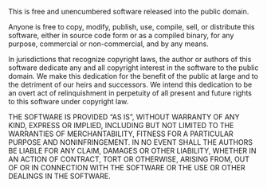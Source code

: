This is free and unencumbered software released into the public domain.

Anyone is free to copy, modify, publish, use, compile, sell, or distribute this software, either in source code form or as a compiled binary, for any purpose,
commercial or non-commercial, and by any means.

In jurisdictions that recognize copyright laws, the author or authors of this software dedicate any and all copyright interest in the software to the public domain.
We make this dedication for the benefit of the public at large and to the detriment of our heirs and successors. We intend this dedication to be an overt 
act of relinquishment in perpetuity of all present and future rights to this software under copyright law.

THE SOFTWARE IS PROVIDED “AS IS”, WITHOUT WARRANTY OF ANY KIND, EXPRESS OR IMPLIED, INCLUDING BUT NOT LIMITED TO THE WARRANTIES OF MERCHANTABILITY, 
FITNESS FOR A PARTICULAR PURPOSE AND NONINFRINGEMENT. IN NO EVENT SHALL THE AUTHORS BE LIABLE FOR ANY CLAIM, DAMAGES OR OTHER LIABILITY,
WHETHER IN AN ACTION OF CONTRACT, TORT OR OTHERWISE, ARISING FROM, OUT OF OR IN CONNECTION WITH THE SOFTWARE OR THE USE OR OTHER DEALINGS IN THE SOFTWARE.
